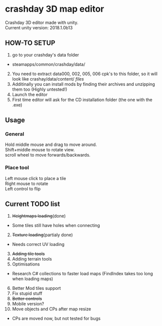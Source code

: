 # crashday 3D map editor
Crashday 3D editor made with unity.  
Current unity version: 2018.1.0b13

## HOW-TO SETUP
1. go to your crashday's data folder
 * steamapps/common/crashday/data/
2. You need to extract data000, 002, 005, 006 cpk's to this folder, so it will look like
 crashay/data/content/ *files*
3. Additinally you can install mods by finding their archives and unzipping them too (Highly untested!)
4. Launch the editor
5. First time editor will ask for the CD installation folder (the one with the .exe)

## Usage
### General
Hold middle mouse and drag to move around.  
Shift+middle mouse to rotate view.  
scroll wheel to move forwards/backwards.  
### Place tool
Left mouse click to place a tile  
Right mouse to rotate  
Left control to flip  


## Current TODO list
1. ~~Heightmaps loading~~(done)
 * Some tiles still have holes when connecting
2. ~~Texture loading~~(partialy done)
 * Needs correct UV loading
3. ~~Adding tile tools~~
4. Adding terrain tools
5. Optimisations
 * Research C# collections to faster load maps (FindIndex takes too long when loading maps)
6. Better Mod tiles support
7. Fix stupid stuff
8. ~~Better controls~~
9. Mobile version?
10. Move objects and CPs after map resize
 * CPs are moved now, but not tested for bugs


